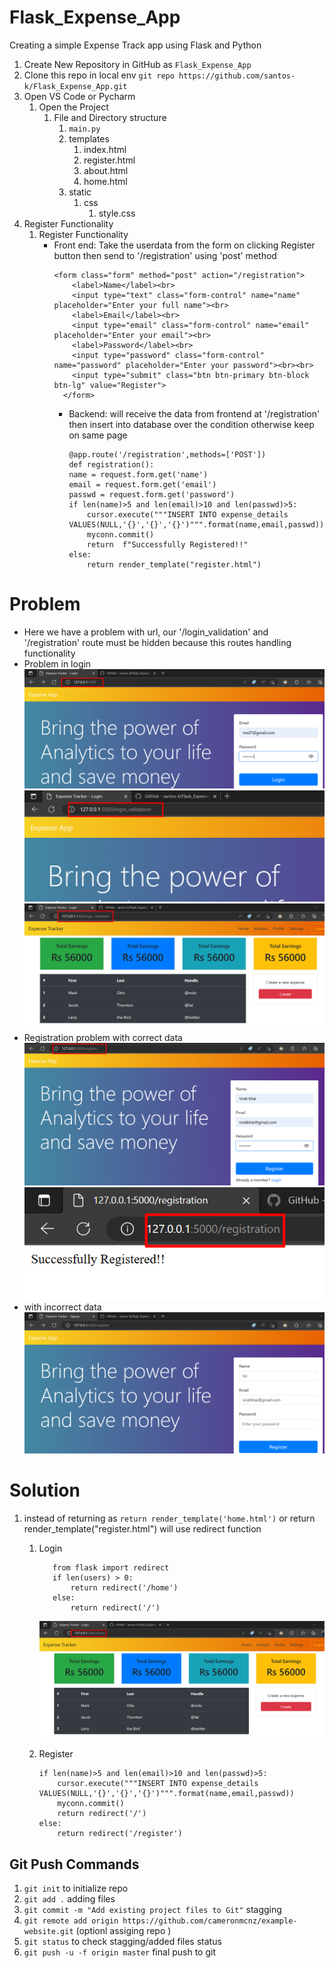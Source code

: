 # Flask_Expense_App
Creating a simple Expense Track app using Flask and Python

1. Create New Repository in GitHub as `Flask_Expense_App`
2. Clone this repo in local env `git repo https://github.com/santos-k/Flask_Expense_App.git`
3. Open VS Code or Pycharm
    1. Open the Project
       1. File and Directory structure
          1. `main.py`
          2. templates
             1. index.html
             2. register.html
             3. about.html
             4. home.html
          3. static 
             1. css
                1. style.css
4. Register Functionality 
   1. Register Functionality
        * Front end: Take the userdata from the form on clicking Register button then send to '/registration' using 'post' method
            ```
          <form class="form" method="post" action="/registration">
                <label>Name</label><br>
                <input type="text" class="form-control" name="name" placeholder="Enter your full name"><br>
                <label>Email</label><br>
                <input type="email" class="form-control" name="email" placeholder="Enter your email"><br>
                <label>Password</label><br>
                <input type="password" class="form-control" name="password" placeholder="Enter your password"><br><br>
                <input type="submit" class="btn btn-primary btn-block btn-lg" value="Register">
              </form>
          ```
          * Backend: will receive the data from frontend at '/registration' then insert into database over the condition otherwise keep on same page
            ```
            @app.route('/registration',methods=['POST'])
            def registration():
            name = request.form.get('name')
            email = request.form.get('email')
            passwd = request.form.get('password')
            if len(name)>5 and len(email)>10 and len(passwd)>5:
                cursor.execute("""INSERT INTO expense_details VALUES(NULL,'{}','{}','{}')""".format(name,email,passwd))
                myconn.commit()
                return  f"Successfully Registered!!"
            else:
                return render_template("register.html")
            ```

 # Problem
   - Here we have a problem with url, our '/login_validation' and '/registration' route must be hidden because this routes handling functionality
   - Problem in login ![img.png](img.png) ![img_1.png](img_1.png) ![img_5.png](img_5.png)
   - Registration problem with correct data ![img_2.png](img_2.png) ![img_3.png](img_3.png)
   - with incorrect data ![img_4.png](img_4.png)

   # Solution
   1. instead of returning as `return render_template('home.html')` or return render_template("register.html") will use redirect function
      1. Login 
         ```
            from flask import redirect
            if len(users) > 0:
                return redirect('/home')
            else:
                return redirect('/')
         ``` 
         ![img_6.png](img_6.png)
   
      2. Register
         ```
         if len(name)>5 and len(email)>10 and len(passwd)>5:
             cursor.execute("""INSERT INTO expense_details VALUES(NULL,'{}','{}','{}')""".format(name,email,passwd))
             myconn.commit()
             return redirect('/')
         else:
             return redirect('/register')
         ```
        

        
                
       
          
          
          
                    
            
## Git Push Commands
1. `git init` to initialize repo
2. `git add .` adding files 
3. `git commit -m "Add existing project files to Git"` stagging 
4. `git remote add origin https://github.com/cameronmcnz/example-website.git` (optionl assiging repo )
5. `git status` to check stagging/added files status
6. `git push -u -f origin master` final push to git
